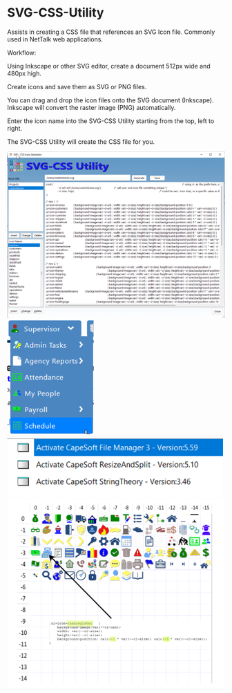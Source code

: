 # SVG-CSS-Utility
Assists in creating a CSS file that references an SVG Icon file.  Commonly used in NetTalk web applications.

Workflow:

Using Inkscape or other SVG editor, create a document 512px wide and 480px high.

Create icons and save them as SVG or PNG files.

You can drag and drop the icon files onto the SVG document (Inkscape).  Inkscape will convert the raster image (PNG) automatically.

Enter the icon name into the SVG-CSS Utility starting from the top, left to right.

The SVG-CSS Utility will create the CSS file for you.

<img src="https://github.com/donridley1972/SVG-CSS-Utility/blob/main/ScreenHunter%2008%20(01).png" width=900/>

<img src="https://github.com/donridley1972/SVG-CSS-Utility/blob/main/ScreenHunter%2009.png" width=200/>

<img src="https://github.com/donridley1972/SVG-CSS-Utility/blob/main/ScreenHunter%2010.png" width=500/>

<img src="https://github.com/donridley1972/SVG-CSS-Utility/blob/main/SVGGrid.png" width=900/>
